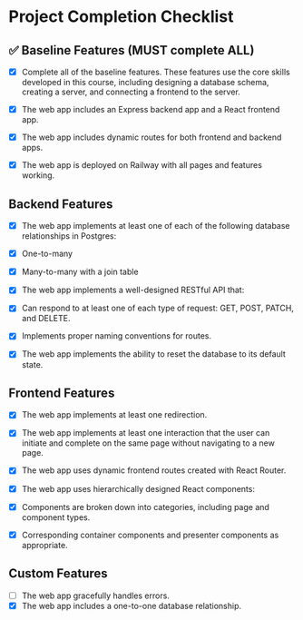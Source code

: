# Project Completion Checklist

## ✅ Baseline Features (MUST complete ALL)

- [x] Complete all of the baseline features. These features use the core skills developed in this course, including designing a database schema, creating a server, and connecting a frontend to the server.

- [x] The web app includes an Express backend app and a React frontend app.

- [x] The web app includes dynamic routes for both frontend and backend apps.

- [x] The web app is deployed on Railway with all pages and features working.

## Backend Features

- [x] The web app implements at least one of each of the following database relationships in Postgres:
- [x] One-to-many
- [x] Many-to-many with a join table

- [x] The web app implements a well-designed RESTful API that:
- [x] Can respond to at least one of each type of request: GET, POST, PATCH, and DELETE.
- [x] Implements proper naming conventions for routes.

- [x] The web app implements the ability to reset the database to its default state.

## Frontend Features

- [x] The web app implements at least one redirection.

- [x] The web app implements at least one interaction that the user can initiate and complete on the same page without navigating to a new page.

- [x] The web app uses dynamic frontend routes created with React Router.
- [x] The web app uses hierarchically designed React components:
- [x] Components are broken down into categories, including page and component types.
- [x] Corresponding container components and presenter components as appropriate.

## Custom Features

- [ ] The web app gracefully handles errors.
- [x] The web app includes a one-to-one database relationship.
